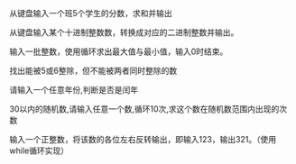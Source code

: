 从键盘输入一个班5个学生的分数，求和并输出

从键盘输入某个十进制整数数，转换成对应的二进制整数并输出。

输入一批整数，使用循环求出最大值与最小值，输入0时结束。

找出能被5或6整除，但不能被两者同时整除的数

请输入一个任意年份,判断是否是闰年

30以内的随机数,请输入任意一个数,循环10次,求这个数在随机数范围内出现的次数

输入一个正整数，将该数的各位左右反转输出，即输入123，输出321。（使用while循环实现）
